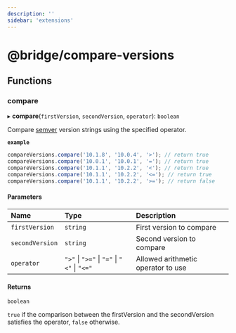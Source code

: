 ```yaml
---
description: ''
sidebar: 'extensions'
---
```


# @bridge/compare-versions

## Functions

### compare

▸ **compare**(`firstVersion`, `secondVersion`, `operator`): `boolean`

Compare [semver](https://semver.org/) version strings using the specified operator.

**`example`**
```js
compareVersions.compare('10.1.8', '10.0.4', '>'); // return true
compareVersions.compare('10.0.1', '10.0.1', '='); // return true
compareVersions.compare('10.1.1', '10.2.2', '<'); // return true
compareVersions.compare('10.1.1', '10.2.2', '<='); // return true
compareVersions.compare('10.1.1', '10.2.2', '>='); // return false
```

#### Parameters

| Name | Type | Description |
| :------ | :------ | :------ |
| `firstVersion` | `string` | First version to compare |
| `secondVersion` | `string` | Second version to compare |
| `operator` | ``">"`` \| ``">="`` \| ``"="`` \| ``"<"`` \| ``"<="`` | Allowed arithmetic operator to use |

#### Returns

`boolean`

`true` if the comparison between the firstVersion and the secondVersion satisfies the operator, `false` otherwise.

